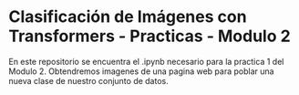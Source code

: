 # Clasificación de Imágenes con Transformers - Practicas - Modulo 2
En este repositorio se encuentra el .ipynb necesario para la practica 1 del Modulo 2.
Obtendremos imagenes de una pagina web para poblar una nueva clase de nuestro conjunto de datos.
